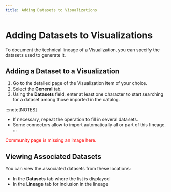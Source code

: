 ```yaml
---
title: Adding Datasets to Visualizations
---
```


# Adding Datasets to Visualizations

To document the technical lineage of a Visualization, you can specify the datasets used to generate it.

## Adding a Dataset to a Visualization

1. Go to the detailed page of the Visualization item of your choice.
2. Select the **General** tab.
3. Using the **Datasets** field, enter at least one character to start searching for a dataset among those imported in the catalog.

:::note[NOTES]
* If necessary, repeat the operation to fill in several datasets.
* Some connectors allow to import automatically all or part of this lineage.
:::

<font color="red">Community page is missing an image here.</font>

## Viewing Associated Datasets

You can view the associated datasets from these locations:

* In the **Datasets** tab where the list is displayed
* In the **Lineage** tab for inclusion in the lineage